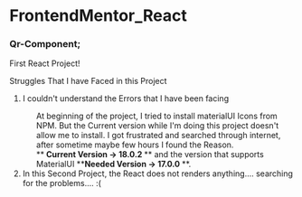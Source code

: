# FrontendMentor_React

### Qr-Component;
<p>First React Project!</p>
<p>Struggles That I have Faced in this Project</p>
<ol>
  <li> I couldn't understand the Errors that I have been facing</li>
  <ul>
     At beginning of the project, I tried to install materialUI Icons from NPM. But the Current version while I'm doing this project doesn't allow me to install. I got frustrated and searched through internet, after sometime maybe few hours I found the Reason.<br> **<b> Current Version -> 18.0.2 </b>** and the version that supports MaterialUI **<b>Needed Version -> 17.0.0 </b>**.
  </ul>
  <li>In this Second Project, the React does not renders anything.... searching for the problems.... :(</li>
</ol>
  
     
     
